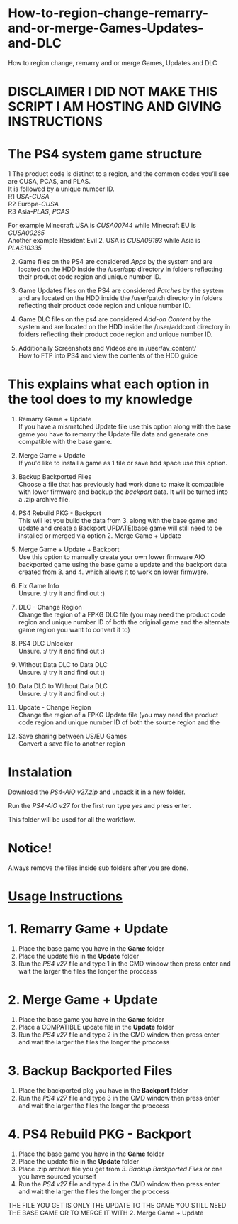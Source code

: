 # How-to-region-change-remarry-and-or-merge-Games-Updates-and-DLC
How to region change, remarry and or merge Games, Updates and DLC      
          
# DISCLAIMER I DID NOT MAKE THIS SCRIPT I AM HOSTING AND GIVING INSTRUCTIONS    
        
# The PS4 system game structure  
1 The product code is distinct to a region, and the common codes you’ll see are CUSA, PCAS, and PLAS.      
It is followed by a unique number ID.        
R1 USA-*CUSA*       
R2 Europe-*CUSA*         
R3 Asia-*PLAS*, *PCAS*    
         
For example Minecraft USA is *CUSA00744* while Minecraft EU is *CUSA00265*              
Another example Resident Evil 2, USA is *CUSA09193* while Asia is *PLAS10335*     
                
2. Game files on the PS4 are considered *Apps* by the system and are located on the HDD inside the /user/app directory in folders reflecting their product code region and unique number ID.       
            
3. Game Updates files on the PS4 are considered *Patches* by the system and are located on the HDD inside the /user/patch directory in folders reflecting their product code region and unique number ID.       
      
4. Game DLC files on the ps4 are considered *Add-on Content* by the system and are located on the HDD inside the /user/addcont directory in folders reflecting their product code region and unique number ID.   
        
5. Additionally Screenshots and Videos are in /user/av_content/    
How to FTP into PS4 and view the contents of the HDD guide        
    
# This explains what each option in the tool does to my knowledge    
1. Remarry Game + Update         
If you have a mismatched Update file use this option along with the base game you have to remarry the Update file data and generate one compatible with the base game.   
        
2. Merge Game + Update      
If you'd like to install a game as 1 file or save hdd space use this option.      
        
3. Backup Backported Files    
Choose a file that has previously had work done to make it compatible with lower firmware and backup the *backport* data. It will be turned into a .zip archive file.      
       
4. PS4 Rebuild PKG - Backport       
This will let you build the data from 3. along with the base game and update and create a Backport UPDATE(base game will still need to be installed or merged via option 2. Merge Game + Update     
        
5. Merge Game + Update + Backport    
Use this option to manually create your own lower firmware AIO backported game using the base game a update and the backport data created from 3. and 4. which allows it to work on lower firmware.        
     
6. Fix Game Info               
Unsure. :/ try it and find out :)        
      
7. DLC - Change Region         
Change the region of a FPKG DLC file (you may need the product code region and unique number ID of both the original game and the alternate game region you want to convert it to)
     
8. PS4 DLC Unlocker            
Unsure. :/ try it and find out :)    
     
9. Without Data DLC to Data DLC      
Unsure. :/ try it and find out :)    
      
10. Data DLC to Without Data DLC      
Unsure. :/ try it and find out :)        
      
11. Update - Change Region      
Change the region of a FPKG Update file (you may need the  product code region and unique number ID of both the source region and the      
        
12. Save sharing between US/EU Games           
Convert a save file to another region         
      
# Instalation 
Download the *PS4-AiO v27.zip* and unpack it in a new folder.    
      
Run the *PS4-AiO v27* for the first run type *yes* and press enter.      
          
This folder will be used for all the workflow.       
     
# Notice!    
Always remove the files inside sub folders after you are done.   
     
# <ins>Usage Instructions<ins>                
      
# 1. Remarry Game + Update    
1. Place the base game you have in the **Game** folder   
2. Place the update file in the **Update** folder     
3. Run the *PS4 v27* file and type 1 in the CMD window then press enter and wait the larger the files the longer the proccess       
          
# 2. Merge Game + Update   
1. Place the base game you have in the **Game** folder      
2. Place a COMPATIBLE update file in the **Update** folder       
3. Run the *PS4 v27* file and type 2 in the CMD window then press enter and wait the larger the files the longer the proccess        
     
# 3. Backup Backported Files        
1. Place the backported pkg you have in the **Backport** folder         
2. Run the *PS4 v27* file and type 3 in the CMD window then press enter and wait the larger the files the longer the proccess               
     
# 4. PS4 Rebuild PKG - Backport     
1. Place the base game you have in the **Game** folder  
2. Place the update file in the **Update** folder     
3. Place .zip archive file you get from *3. Backup Backported Files* or one you have sourced yourself       
4. Run the *PS4 v27* file and type 4 in the CMD window then press enter and wait the larger the files the longer the proccess   
           
THE FILE YOU GET IS ONLY THE UPDATE TO THE GAME YOU STILL NEED THE BASE GAME OR TO MERGE IT WITH 2. Merge Game + Update        